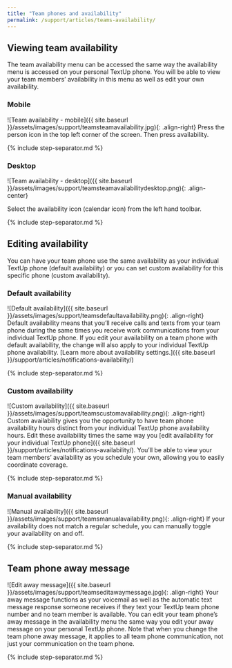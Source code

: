 ```yaml
---
title: "Team phones and availability"
permalink: /support/articles/teams-availability/
---
```


## Viewing team availability

The team availability menu can be accessed the same way the availability menu is accessed on your personal TextUp phone. You will be able to view your team members’ availability in this menu as well as edit your own availability.

### Mobile

![Team availability - mobile]({{ site.baseurl }}/assets/images/support/teamsteamavailability.jpg){: .align-right} Press the person icon in the top left corner of the screen. Then press availability.

{% include step-separator.md %}

### Desktop

![Team availability - desktop]({{ site.baseurl }}/assets/images/support/teamsteamavailabilitydesktop.png){: .align-center}

Select the availability icon (calendar icon) from the left hand toolbar.

{% include step-separator.md %}

## Editing availability

You can have your team phone use the same availability as your individual TextUp phone (default availability) or you can set custom availability for this specific phone (custom availability).

### Default availability

![Default availability]({{ site.baseurl }}/assets/images/support/teamsdefaultavailability.png){: .align-right} Default availability means that you’ll receive calls and texts from your team phone during the same times you receive work communications from your individual TextUp phone. If you edit your availability on a team phone with default availability, the change will also apply to your individual TextUp phone availability. [Learn more about availability settings.]({{ site.baseurl }}/support/articles/notifications-availability/)

{% include step-separator.md %}

### Custom availability

![Custom availability]({{ site.baseurl }}/assets/images/support/teamscustomavailability.png){: .align-right} Custom availability gives you the opportunity to have team phone availability hours distinct from your individual TextUp phone availability hours. Edit these availability times the same way you [edit availability for your individual TextUp phone]({{ site.baseurl }}/support/articles/notifications-availability/). You’ll be able to view your team members’ availability as you schedule your own, allowing you to easily coordinate coverage.

{% include step-separator.md %}

### Manual availability

![Manual availability]({{ site.baseurl }}/assets/images/support/teamsmanualavailability.png){: .align-right} If your availability does not match a regular schedule, you can manually toggle your availability on and off.

{% include step-separator.md %}

## Team phone away message

![Edit away message]({{ site.baseurl }}/assets/images/support/teamseditawaymessage.jpg){: .align-right} Your away message functions as your voicemail as well as the automatic text message response someone receives if they text your TextUp team phone number and no team member is available. You can edit your team phone’s away message in the availability menu the same way you edit your away message on your personal TextUp phone. Note that when you change the team phone away message, it applies to all team phone communication, not just your communication on the team phone.

{% include step-separator.md %}
